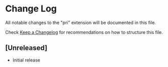 # Change Log

All notable changes to the "pri" extension will be documented in this file.

Check [Keep a Changelog](http://keepachangelog.com/) for recommendations on how to structure this file.

## [Unreleased]

- Initial release